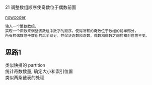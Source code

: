 21 调整数组顺序使奇数位于偶数前面  

[nowcoder](https://www.nowcoder.com/practice/beb5aa231adc45b2a5dcc5b62c93f593?tpId=13&tqId=11166&tPage=1&rp=1&ru=/ta/coding-interviews&qru=/ta/coding-interviews/question-ranking)

```html
输入一个整数数组，
实现一个函数来调整该数组中数字的顺序，使得所有的奇数位于数组的前半部分，
所有的偶数位于数组的后半部分，并保证奇数和奇数，偶数和偶数之间的相对位置不变。
```

  
## 思路1  
类似快排的 partition  
统计奇数数量, 确定大小和索引位置  
类似两条链表的处理  